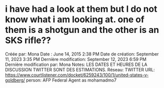 # i have had a look at them but I do not know what i am looking at. one of them is a shotgun and the other is an SKS rifle??

Créée par: Mona
Date : June 14, 2015 2:38 PM
Date de création: September 11, 2023 3:35 PM
Dernière modification: September 12, 2023 6:59 PM
Dernière modification par: Mona
Notes: LES DATES ET HEURES DE LA DISCUSSION TWITTER SONT DES ESTIMATIONS.
Réseau: TWITTER
URL: https://www.courtlistener.com/docket/6259243/100/1/united-states-v-goldberg/
person: AFP Federal Agent as mohamadmo7